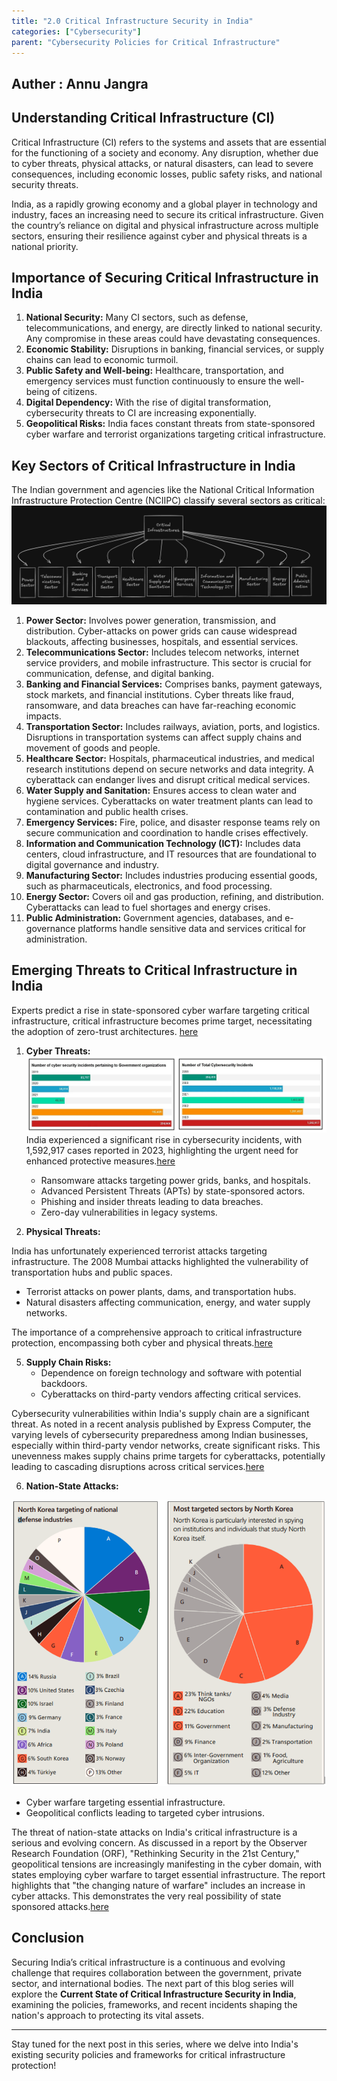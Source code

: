 ```yaml
---
title: "2.0 Critical Infrastructure Security in India"
categories: ["Cybersecurity"]
parent: "Cybersecurity Policies for Critical Infrastructure"
---
```

Auther : Annu Jangra
---

## Understanding Critical Infrastructure (CI)

Critical Infrastructure (CI) refers to the systems and assets that are essential for the functioning of a society and economy. Any disruption, whether due to cyber threats, physical attacks, or natural disasters, can lead to severe consequences, including economic losses, public safety risks, and national security threats.

India, as a rapidly growing economy and a global player in technology and industry, faces an increasing need to secure its critical infrastructure. Given the country’s reliance on digital and physical infrastructure across multiple sectors, ensuring their resilience against cyber and physical threats is a national priority.

## Importance of Securing Critical Infrastructure in India

1. **National Security:** Many CI sectors, such as defense, telecommunications, and energy, are directly linked to national security. Any compromise in these areas could have devastating consequences.
2. **Economic Stability:** Disruptions in banking, financial services, or supply chains can lead to economic turmoil.
3. **Public Safety and Well-being:** Healthcare, transportation, and emergency services must function continuously to ensure the well-being of citizens.
4. **Digital Dependency:** With the rise of digital transformation, cybersecurity threats to CI are increasing exponentially.
5. **Geopolitical Risks:** India faces constant threats from state-sponsored cyber warfare and terrorist organizations targeting critical infrastructure.

## Key Sectors of Critical Infrastructure in India

The Indian government and agencies like the National Critical Information Infrastructure Protection Centre (NCIIPC) classify several sectors as critical:
![](https://github.com/V0ldii/annu/blob/main/content/projects/main/img/1.png?raw=true)

1. **Power Sector:** Involves power generation, transmission, and distribution. Cyber-attacks on power grids can cause widespread blackouts, affecting businesses, hospitals, and essential services.
2. **Telecommunications Sector:** Includes telecom networks, internet service providers, and mobile infrastructure. This sector is crucial for communication, defense, and digital banking.
3. **Banking and Financial Services:** Comprises banks, payment gateways, stock markets, and financial institutions. Cyber threats like fraud, ransomware, and data breaches can have far-reaching economic impacts.
4. **Transportation Sector:** Includes railways, aviation, ports, and logistics. Disruptions in transportation systems can affect supply chains and movement of goods and people.
5. **Healthcare Sector:** Hospitals, pharmaceutical industries, and medical research institutions depend on secure networks and data integrity. A cyberattack can endanger lives and disrupt critical medical services.
6. **Water Supply and Sanitation:** Ensures access to clean water and hygiene services. Cyberattacks on water treatment plants can lead to contamination and public health crises.
7. **Emergency Services:** Fire, police, and disaster response teams rely on secure communication and coordination to handle crises effectively.
8. **Information and Communication Technology (ICT):** Includes data centers, cloud infrastructure, and IT resources that are foundational to digital governance and industry.
9. **Manufacturing Sector:** Includes industries producing essential goods, such as pharmaceuticals, electronics, and food processing.
10. **Energy Sector:** Covers oil and gas production, refining, and distribution. Cyberattacks can lead to fuel shortages and energy crises.
11. **Public Administration:** Government agencies, databases, and e-governance platforms handle sensitive data and services critical for administration.

## Emerging Threats to Critical Infrastructure in India
Experts predict a rise in state-sponsored cyber warfare targeting critical infrastructure, critical infrastructure becomes prime target, necessitating the adoption of zero-trust architectures. [here](https://techinformed.com/2025-informed-cybersecurity-critical-infrastructure-becomes-prime-target/)

1. **Cyber Threats:**
![](https://github.com/V0ldii/annu/blob/main/content/projects/main/img/cyber%20trends1.png?raw=true)
India experienced a significant rise in cybersecurity incidents, with 1,592,917 cases reported in 2023, highlighting the urgent need for enhanced protective measures.[here](https://apacnewsnetwork.com/2024/12/indias-cybersecurity-incidents-hit-1-59-million-in-2023-cert-in/)

   - Ransomware attacks targeting power grids, banks, and hospitals.
   - Advanced Persistent Threats (APTs) by state-sponsored actors.
   - Phishing and insider threats leading to data breaches.
   - Zero-day vulnerabilities in legacy systems.

3. **Physical Threats:**
   
India has unfortunately experienced terrorist attacks targeting infrastructure. The 2008 Mumbai attacks highlighted the vulnerability of transportation hubs and public spaces.
   - Terrorist attacks on power plants, dams, and transportation hubs.
   - Natural disasters affecting communication, energy, and water supply networks.
     
The importance of a comprehensive approach to critical infrastructure protection, encompassing both cyber and physical threats.[here](https://sundayguardianlive.com/business/india-needs-critical-infrastructure-protection)

5. **Supply Chain Risks:**
   - Dependence on foreign technology and software with potential backdoors.
   - Cyberattacks on third-party vendors affecting critical services.
     
Cybersecurity vulnerabilities within India's supply chain are a significant threat. As noted in a recent analysis published by Express Computer, the varying levels of cybersecurity preparedness among Indian businesses, especially within third-party vendor networks, create significant risks. This unevenness makes supply chains prime targets for cyberattacks, potentially leading to cascading disruptions across critical services.[here](https://www.expresscomputer.in/guest-blogs/fortifying-indias-supply-chain-strategies-for-combatting-cyber-threats-in-a-digital-age/117859/)

6. **Nation-State Attacks:**
   
![](https://github.com/V0ldii/annu/blob/main/content/projects/main/img/4.png?raw=true)
   - Cyber warfare targeting essential infrastructure.
   - Geopolitical conflicts leading to targeted cyber intrusions.
     
The threat of nation-state attacks on India's critical infrastructure is a serious and evolving concern. As discussed in a report by the Observer Research Foundation (ORF), "Rethinking Security in the 21st Century," geopolitical tensions are increasingly manifesting in the cyber domain, with states employing cyber warfare to target essential infrastructure. The report highlights that "the changing nature of warfare" includes an increase in cyber attacks. This demonstrates the very real possibility of state sponsored attacks.[here](https://www.orfonline.org/public/uploads/posts/pdf/20230713130358.pdf)

## Conclusion

Securing India’s critical infrastructure is a continuous and evolving challenge that requires collaboration between the government, private sector, and international bodies. The next part of this blog series will explore the **Current State of Critical Infrastructure Security in India**, examining the policies, frameworks, and recent incidents shaping the nation's approach to protecting its vital assets.

---

Stay tuned for the next post in this series, where we delve into India's existing security policies and frameworks for critical infrastructure protection!

